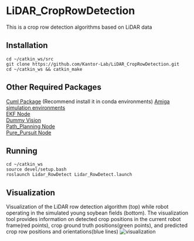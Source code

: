 # LiDAR_CropRowDetection
This is a crop row detection algorithms based on LiDAR data
## Installation
```
cd ~/catkin_ws/src
git clone https://github.com/Kantor-Lab/LiDAR_CropRowDetection.git
cd ~/catkin_ws && catkin_make
```
## Other Required Packages
[Cuml Package](https://docs.rapids.ai/install)  (Recommend install it in conda environments)
[Amiga simulation environments](https://github.com/Kantor-Lab/Amiga_Simulation-Environments.git)  
[EKF Node](https://github.com/Ruiji-Liu/CMU_EKF_Node)  
[Dummy Vision](https://github.com/Ruiji-Liu/CMU_Dummy_Vision)  
[Path_Planning Node](https://github.com/Ruiji-Liu/CMU_Path_Planning_Node)  
[Pure_Pursuit Node](https://github.com/Ruiji-Liu/CMU_Pure_Pursuit)  
## Running
```
cd ~/catkin_ws
source devel/setup.bash
roslaunch Lidar_RowDetect Lidar_RowDetect.launch
```
## Visualization
Visualization of the LiDAR row detection algorithm (top) while robot operating in the simulated young soybean fields (bottom). The visualization tool provides
information on detected crop positions in the current robot frame(red points), crop ground truth positions(green points), and predicted crop row positions and orientations(blue lines)
![visualization](https://github.com/Kantor-Lab/LiDAR_CropRowDetection/assets/78890103/5b16d715-b282-44e9-83a9-f7a187468eab)

